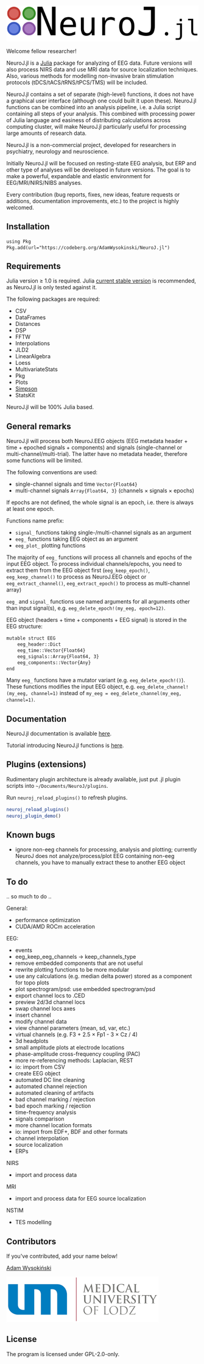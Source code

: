 ![neuroj](images/neuroj.png)

Welcome fellow researcher!

NeuroJ.jl is a [Julia](https://julialang.org) package for analyzing of EEG data. Future versions will also process NIRS data and use MRI data for source localization techniques. Also, various methods for modelling non-invasive brain stimulation protocols (tDCS/tACS/tRNS/tPCS/TMS) will be included.

NeuroJ.jl contains a set of separate (high-level) functions, it does not have a graphical user interface (although one could built it upon these). NeuroJ.jl functions can be combined into an analysis pipeline, i.e. a Julia script containing all steps of your analysis. This combined with processing power of Julia language and easiness of distributing calculations across computing cluster, will make NeuroJ.jl particularly useful for processing large amounts of research data.

NeuroJ.jl is a non-commercial project, developed for researchers in psychiatry, neurology and neuroscience.

Initially NeuroJ.jl will be focused on resting-state EEG analysis, but ERP and other type of analyses will be developed in future versions. The goal is to make a powerful, expandable and elastic environment for EEG/MRI/NIRS/NIBS analyses.

Every contribution (bug reports, fixes, new ideas, feature requests or additions, documentation improvements, etc.) to the project is highly welcomed.

## Installation

```
using Pkg
Pkg.add(url="https://codeberg.org/AdamWysokinski/NeuroJ.jl")
```

## Requirements

Julia version ≥ 1.0 is required. Julia [current stable version](https://julialang.org/downloads/#current_stable_release) is recommended, as NeuroJ.jl is only tested against it.

The following packages are required:
- CSV
- DataFrames
- Distances
- DSP
- FFTW
- Interpolations
- JLD2
- LinearAlgebra
- Loess
- MultivariateStats
- Pkg
- Plots
- [Simpson](https://codeberg.org/AdamWysokinski/Simpson.jl)
- StatsKit

NeuroJ.jl will be 100% Julia based.

## General remarks

NeuroJ.jl will process both NeuroJ.EEG objects (EEG metadata header + time + epoched signals + components) and signals (single-channel or multi-channel/multi-trial). The latter have no metadata header, therefore some functions will be limited.

The following conventions are used:

- single-channel signals and time `Vector{Float64}`
- multi-channel signals `Array{Float64, 3}` (channels × signals × epochs)

If epochs are not defined, the whole signal is an epoch, i.e. there is always at least one epoch.

Functions name prefix:

- `signal_` functions taking single-/multi-channel signals as an argument
- `eeg_` functions taking EEG object as an argument
- `eeg_plot_` plotting functions

The majority of `eeg_` functions will process all channels and epochs of the input EEG object. To process individual channels/epochs, you need to extract them from the EEG object first (`eeg_keep_epoch()`, `eeg_keep_channel()` to process as NeuroJ.EEG object or `eeg_extract_channel()`, `eeg_extract_epoch()` to process as multi-channel array)

`eeg_` and `signal_` functions use named arguments for all arguments other than input signal(s), e.g. `eeg_delete_epoch!(my_eeg, epoch=12)`.

EEG object (headers + time + components + EEG signal) is stored in the EEG structure:
```
mutable struct EEG
    eeg_header::Dict
    eeg_time::Vector{Float64}
    eeg_signals::Array{Float64, 3}
    eeg_components::Vector{Any}
end
```

Many `eeg_` functions have a mutator variant (e.g. `eeg_delete_epoch!()`). These functions modifies the input EEG object, e.g. `eeg_delete_channel!(my_eeg, channel=1)` instead of `my_eeg = eeg_delete_channel(my_eeg, channel=1)`.

## Documentation

NeuroJ.jl documentation is available [here](https://codeberg.org/AdamWysokinski/NeuroJ.jl/src/master/Documentation.md).

Tutorial introducing NeuroJ.jl functions is [here](https://codeberg.org/AdamWysokinski/NeuroJ.jl/src/master/Tutorial.md).

## Plugins (extensions)

Rudimentary plugin architecture is already available, just put .jl plugin scripts into `~/Documents/NeuroJ/plugins`.

Run `neuroj_reload_plugins()` to refresh plugins.

```julia
neuroj_reload_plugins()
neuroj_plugin_demo()
```

## Known bugs

- ignore non-eeg channels for processing, analysis and plotting; currently NeuroJ does not analyze/process/plot EEG containing non-eeg channels, you have to manually extract these to another EEG object 

## To do

.. so much to do ..

General:
- performance optimization
- CUDA/AMD ROCm acceleration

EEG:
- events
- eeg_keep_eeg_channels -> keep_channels_type
- remove embedded components that are not useful
- rewrite plotting functions to be more modular
- use any calculations (e.g. median delta power) stored as a component for topo plots
- plot spectrogram/psd: use embedded spectrogram/psd
- export channel locs to .CED
- preview 2d/3d channel locs
- swap channel locs axes
- insert channel
- modify channel data
- view channel parameters (mean, sd, var, etc.)
- virtual channels (e.g. F3 + 2.5 × Fp1 - 3 × Cz / 4)
- 3d headplots
- small amplitude plots at electrode locations
- phase-amplitude cross-frequency coupling (PAC)
- more re-referencing methods: Laplacian, REST
- io: import from CSV
- create EEG object
- automated DC line cleaning
- automated channel rejection
- automated cleaning of artifacts
- bad channel marking / rejection
- bad epoch marking / rejection
- time-frequency analysis
- signals comparison
- more channel location formats
- io: import from EDF+, BDF and other formats
- channel interpolation
- source localization
- ERPs

NIRS
- import and process data

MRI
- import and process data for EEG source localization

NSTIM
- TES modelling

## Contributors

If you've contributed, add your name below!

[Adam Wysokiński](mailto:adam.wysokinski@umed.lodz.pl)

![umed](images/umed.jpg)

## License

The program is licensed under GPL-2.0-only.